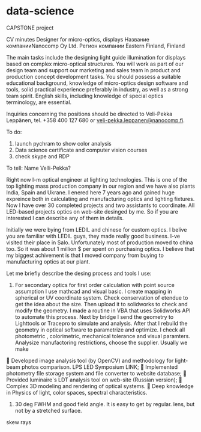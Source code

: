 # data-science
CAPSTONE project



CV minutes
Designer for micro-optics, displays
Название компанииNanocomp Oy Ltd. Регион компании Eastern Finland, Finland



The main tasks include the designing light guide illumination for displays based on complex micro-optical structures. You will work as part of our design team and support our marketing and sales team in product and production concept development tasks. You should possess a suitable educational background, knowledge of micro-optics design software and tools, solid practical experience preferably in industry, as well as a strong team spirit. English skills, including knowledge of special optics terminology, are essential.


Inquiries concerning the positions should be directed to Veli-Pekka Leppänen, tel. +358 400 127 680 or veli-pekka.leppanen@nanocomp.fi. 

To do:
1. launch pychram to show color analysis
2. Data science certificate and computer vision courses
3. check skype and RDP




To tell:
Name Velli-Pekka?

Right now I-m optical engineer at lighting technologies. This is one of the top lighting mass production company in our region and we have also plants India, Spain and Ukrane.
I enered here 7 years ago and gained huge expreince both in calculating and manufacturing optics and lighting fixtures.
Now I have over 30 completed projects and two assistants to coordinate. All LED-based projects optics on web-site desinged by me. So if you are interested I can describe any of them in details.

Initially we were bying from LEDIL and chinese for custom optics. I belive you are familiar with LEDIL guys, they made really good business. I-ve visited their place in Salo. Unfortunately most of production moved to china too. So it was about 1 million $ per spent on purchasing optics. I believe that my biggest achivement is that I moved company from buying to manufacturing optics at our plant.

Let me briefly describe the desing process and tools I use:
1) For secondary optics for first order calculation with point source assumption I use mathcad and visual basic. I create mapping in spherical or UV coordinate system. Check conservation of etendue to get the idea about the size. Then upload it to solidworks to check and modify the geometry. I made a routine in VBA that uses Solidworks API to automate this process. Next by bridge I send the geometry to Lighttools or Tracepro to simulate and analysis. After that I rebuild the geometry in optical software to parametrize and optimize. I check all photometric , colorimetric, mechanical tolerance and visual paramters. Analysize manufactoring restrictions, choose the supplier. Usually we make

 Developed image analysis tool (by OpenCV) and methodology for light-beam photos
comparison. LPS LED Symposium LINK;
 Implemented photometry file storage system and file converter to website database;
 Provided luminaire`s LDT analysis tool on web-site (Russian version);
 Complex 3D modeling and rendering of optical systems.
 Deep knowledge in Physics of light, color spaces, spectral characteristics.





1. 30 deg FWHM and good field angle. It is easy to get by regular. lens, but not by a stretched surface.

skew rays

